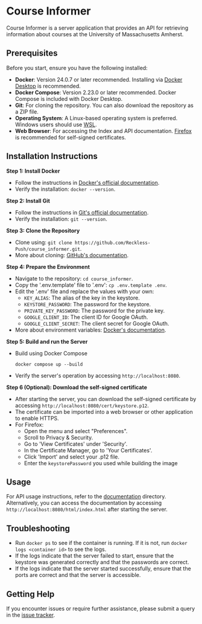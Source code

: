 # Course Informer

Course Informer is a server application that provides an API for retrieving information about courses at the University of Massachusetts Amherst.

## Prerequisites

Before you start, ensure you have the following installed:
- **Docker**: Version 24.0.7 or later recommended. Installing via [Docker Desktop](https://docs.docker.com/desktop/) is recommended.
- **Docker Compose**: Version 2.23.0 or later recommended. Docker Compose is included with Docker Desktop.
- **Git**: For cloning the repository. You can also download the repository as a ZIP file.
- **Operating System**: A Linux-based operating system is preferred. Windows users should use [WSL](https://learn.microsoft.com/en-us/windows/wsl/install).
- **Web Browser**: For accessing the Index and API documentation. [Firefox](https://www.mozilla.org/en-US/firefox/new/) is recommended for self-signed certificates.

## Installation Instructions

**Step 1: Install Docker**
- Follow the instructions in [Docker's official documentation](https://docs.docker.com/desktop/).
- Verify the installation: `docker --version`.

**Step 2: Install Git**
- Follow the instructions in [Git's official documentation](https://git-scm.com/book/en/v2/Getting-Started-Installing-Git).
- Verify the installation: `git --version`.

**Step 3: Clone the Repository**
- Clone using: `git clone https://github.com/Reckless-Push/course_informer.git`.
- More about cloning: [GitHub's documentation](https://docs.github.com/articles/cloning-a-repository).

**Step 4: Prepare the Environment**
- Navigate to the repository: `cd course_informer`.
- Copy the '.env.template' file to '.env': `cp .env.template .env`.
- Edit the '.env' file and replace the values with your own:
  - `KEY_ALIAS`: The alias of the key in the keystore.
  - `KEYSTORE_PASSWORD`: The password for the keystore.
  - `PRIVATE_KEY_PASSWORD`: The password for the private key.
  - `GOOGLE_CLIENT_ID`: The client ID for Google OAuth.
  - `GOOGLE_CLIENT_SECRET`: The client secret for Google OAuth.
- More about environment variables: [Docker's documentation](https://docs.docker.com/compose/environment-variables/env-file/).

**Step 5: Build and run the Server**
- Build using Docker Compose
  ```
  docker compose up --build
  ```
- Verify the server's operation by accessing `http://localhost:8080`.

**Step 6 (Optional): Download the self-signed certificate**
- After starting the server, you can download the self-signed certificate by accessing `http://localhost:8080/cert/keystore.p12`.
- The certificate can be imported into a web browser or other application to enable HTTPS.
- For Firefox:
  - Open the menu and select "Preferences".
  - Scroll to Privacy & Security.
  - Go to 'View Certificates' under 'Security'.
  - In the Certificate Manager, go to 'Your Certificates'.
  - Click 'Import' and select your .p12 file.
  - Enter the `keystorePassword` you used while building the image

## Usage

For API usage instructions, refer to the [documentation](documentation) directory. Alternatively, you can access the documentation by accessing `http://localhost:8080/html/index.html` after starting the server.

## Troubleshooting

- Run `docker ps` to see if the container is running. If it is not, run `docker logs <container id>` to see the logs.
- If the logs indicate that the server failed to start, ensure that the keystore was generated correctly and that the passwords are correct.
- If the logs indicate that the server started successfully, ensure that the ports are correct and that the server is accessible.

## Getting Help

If you encounter issues or require further assistance, please submit a query in the [issue tracker](https://github.com/Reckless-Push/course_informer/issues).
